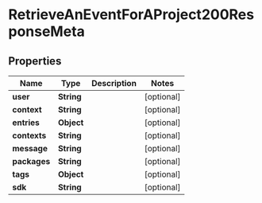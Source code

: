 

# RetrieveAnEventForAProject200ResponseMeta


## Properties

| Name | Type | Description | Notes |
|------------ | ------------- | ------------- | -------------|
|**user** | **String** |  |  [optional] |
|**context** | **String** |  |  [optional] |
|**entries** | **Object** |  |  [optional] |
|**contexts** | **String** |  |  [optional] |
|**message** | **String** |  |  [optional] |
|**packages** | **String** |  |  [optional] |
|**tags** | **Object** |  |  [optional] |
|**sdk** | **String** |  |  [optional] |



